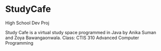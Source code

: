 # StudyCafe
 High School Dev Proj
 
 Study Cafe is a virtual study space programmed in Java by Anika Suman and Zoya Bawangaonwala. Class: CTIS 310 Advanced Computer Programming
